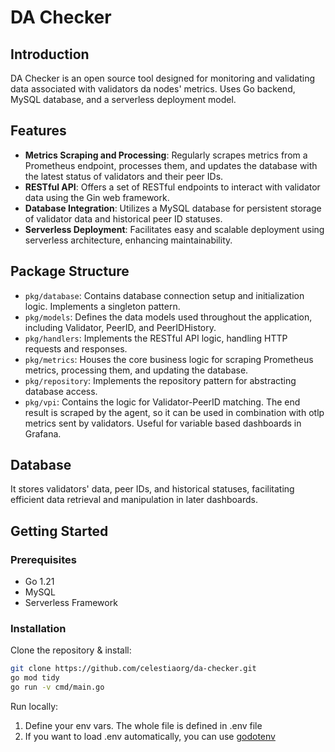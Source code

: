 # DA Checker

## Introduction

DA Checker is an open source tool designed for monitoring and validating data associated with validators da nodes' metrics. 
Uses Go backend, MySQL database, and a serverless deployment model.

## Features

- **Metrics Scraping and Processing**: Regularly scrapes metrics from a Prometheus endpoint, processes them, and updates the database with the latest status of validators and their peer IDs.
- **RESTful API**: Offers a set of RESTful endpoints to interact with validator data using the Gin web framework.
- **Database Integration**: Utilizes a MySQL database for persistent storage of validator data and historical peer ID statuses.
- **Serverless Deployment**: Facilitates easy and scalable deployment using serverless architecture, enhancing maintainability.

## Package Structure

- `pkg/database`: Contains database connection setup and initialization logic. Implements a singleton pattern.
- `pkg/models`: Defines the data models used throughout the application, including Validator, PeerID, and PeerIDHistory.
- `pkg/handlers`: Implements the RESTful API logic, handling HTTP requests and responses.
- `pkg/metrics`: Houses the core business logic for scraping Prometheus metrics, processing them, and updating the database.
- `pkg/repository`: Implements the repository pattern for abstracting database access.
- `pkg/vpi`: Contains the logic for Validator-PeerID matching. The end result is scraped by the agent, so it can be used in combination with otlp metrics sent by validators. Useful for variable based dashboards in Grafana.

## Database

It stores validators' data, peer IDs, and historical statuses, facilitating efficient data retrieval and manipulation in later dashboards.

## Getting Started

### Prerequisites

- Go 1.21
- MySQL
- Serverless Framework

### Installation

Clone the repository & install:
   ```bash
   git clone https://github.com/celestiaorg/da-checker.git
   go mod tidy
   go run -v cmd/main.go
   ```
Run locally:

1. Define your env vars. The whole file is defined in .env file 
2. If you want to load .env automatically, you can use [godotenv](github.com/joho/godotenv)
